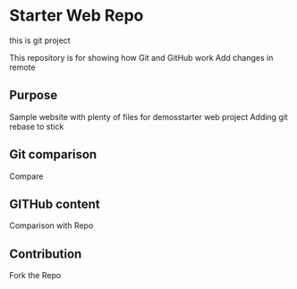 # Starter Web Repo
this is git project

This repository is for showing how Git and GitHub work
Add changes in remote

## Purpose

Sample website with plenty of files for demosstarter web project
Adding git rebase to stick

## Git comparison
Compare

## GITHub content
Comparison with Repo

## Contribution
Fork the Repo
